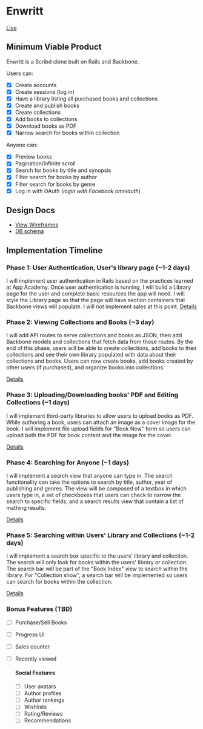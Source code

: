 # Enwritt

[Live](http://www.enwritt.us)

## Minimum Viable Product
Enwritt is a Scribd clone built on Rails and Backbone.
<!-- This is a Markdown checklist. Use it to keep track of your progress! -->
Users can:
- [x] Create accounts
- [x] Create sessions (log in)
- [x] Have a library listing all purchased books and collections
- [x] Create and publish books
- [x] Create collections
- [x] Add books to collections
- [x] Download books as PDF
- [x] Narrow search for books within collection

Anyone can:
- [x] Preview books
- [x] Pagination/infinite scroll
- [x] Search for books by title and synopsis
- [x] Filter search for books by author
- [x] Filter search for books by genre
- [x] Log in with OAuth (_login with Facebook omniauth_)

## Design Docs
* [View Wireframes][views]
* [DB schema][schema]

[views]: ./docs/views.md
[schema]: ./docs/schema.md

## Implementation Timeline

### Phase 1: User Authentication, User's library page (~1-2 days)
I will implement user authentication in Rails based on the practices learned at
App Academy. Once user authentication is running, I will build a Library page
for the user and complete basic resources the app will need. I will style the
Library page so that the page will have section containers that Backbone views
will populate. I will not implement sales at this point.
[Details][phase-one]

### Phase 2: Viewing Collections and Books (~3 day)
I will add API routes to serve collections and books as JSON, then add Backbone
models and collections that fetch data from those routes. By the end of this
phase, users will be able to create collections, add books to their collections
and see their own library populated with data about their collections and
books. Users can now create books, add books created by other users (if
purchased), and organize books into collections.

[Details][phase-two]

### Phase 3: Uploading/Downloading books' PDF and Editing Collections (~1 days)
I will implement third-party libraries to allow users to upload books as PDF.
While authoring a book, users can attach an image as a cover image for the book.
I will implement file upload fields for "Book New" form so users can upload both
the PDF for book content and the image for the cover.

[Details][phase-three]

### Phase 4: Searching for Anyone (~1 days)
I will implement a search view that anyone can type in. The search functionality
can take the options to search by title, author, year of publishing and genres.
The view will be composed of a textbox in which users type in, a set of
checkboxes that users can check to narrow the search to specific fields, and a
search results view that contain a list of mathing results.  

[Details][phase-four]

### Phase 5: Searching within Users' Library and Collections (~1-2 days)
I will implement a search box specific to the users' library and collection. The
search will only look for books within the users' library or collection. The
search bar will be part of the "Book Index" view to search within the library.
For "Collection show", a search bar will be implemented so users can search for
books within the collection.

[Details][phase-five]

### Bonus Features (TBD)
- [ ] Purchase/Sell Books
- [ ] Progress UI
- [ ] Sales counter
- [ ] Recently viewed

	#### Social Features
	- [ ] User avatars
	- [ ] Author profiles
	- [ ] Author rankings
	- [ ] Wishlists
	- [ ] Rating/Reviews
	- [ ] Recommendations

[phase-one]: ./docs/phases/phase1.md
[phase-two]: ./docs/phases/phase2.md
[phase-three]: ./docs/phases/phase3.md
[phase-four]: ./docs/phases/phase4.md
[phase-five]: ./docs/phases/phase5.md

